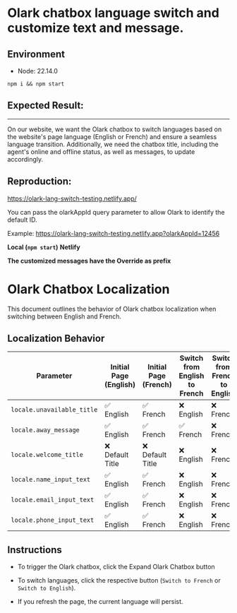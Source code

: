 # Olark chatbox language switch and customize text and message.

## Environment

- Node: 22.14.0

`npm i && npm start`

## Expected Result:

---

On our website, we want the Olark chatbox to switch languages based on the website's page language (English or French) and ensure a seamless language transition. Additionally, we need the chatbox title, including the agent's online and offline status, as well as messages, to update accordingly.

## Reproduction:

https://olark-lang-switch-testing.netlify.app/

You can pass the olarkAppId query parameter to allow Olark to identify the default ID.

Example: https://olark-lang-switch-testing.netlify.app?olarkAppId=12456

**Local (`npm start`)**
**Netlify**

**The customized messages have the Override as prefix**

# Olark Chatbox Localization

This document outlines the behavior of Olark chatbox localization when switching between English and French.

## Localization Behavior

| Parameter                  | Initial Page (English) | Initial Page (French) | Switch from English to French | Switch from French to English |
| -------------------------- | ---------------------- | --------------------- | ----------------------------- | ----------------------------- |
| `locale.unavailable_title` | ✅ English             | ✅ French             | ❌ English                    | ❌ French                     |
| `locale.away_message`      | ✅ English             | ✅ French             | ✅ French                     | ❌ French                     |
| `locale.welcome_title`     | ❌ Default Title       | ❌ Default Title      | ❌ English                    | ❌ French                     |
| `locale.name_input_text`   | ✅ English             | ✅ French             | ❌ English                    | ❌ French                     |
| `locale.email_input_text`  | ✅ English             | ✅ French             | ❌ English                    | ❌ French                     |
| `locale.phone_input_text`  | ✅ English             | ✅ French             | ❌ English                    | ❌ French                     |

## Instructions

- To trigger the Olark chatbox, click the Expand Olark Chatbox button

- To switch languages, click the respective button (`Switch to French` or `Switch to English`).

- If you refresh the page, the current language will persist.
